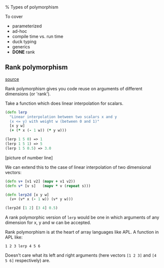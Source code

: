 % Types of polymorphism

To cover

* parameterized
* ad-hoc
* compile time vs. run time
* duck typing
* generics
* **DONE** rank

## Rank polymorphism

[source](https://prl.ccs.neu.edu/blog/2017/05/04/rank-polymorphism/)

Rank polymorphism gives you code reuse on arguments of different dimensions (or 'rank').

Take a function which does linear interpolation for scalars.

```clojure
(defn lerp
  "Linear interpolation between two scalars x and y
  (x <= y) with weight w (between 0 and 1)"
  [x y w]
  (+ (* x (- 1 w)) (* y w)))

(lerp 1 5 0) => 1
(lerp 1 5 1) => 5
(lerp 1 5 0.5) => 3.0
```

[picture of number line]

We can extend this to the case of linear interpolation of two dimensional vectors:

```clojure
(defn v+ [v1 v2] (mapv + v1 v2))
(defn v* [v s]   (mapv * v (repeat s)))

(defn lerp2d [x y w]
  (v+ (v* x (- 1 w)) (v* y w)))

(lerp2d [1 2] [3 4] 0.5)
```

A rank polymorphic version of `lerp` would be one in which arguments of any dimension for x, y and w can be accepted.

Rank polymorphism is at the heart of array languages like APL. A function in APL like:

```apl
1 2 3 lerp 4 5 6
```

Doesn't care what its left and right arguments (here vectors `[1 2 3]` and `[4 5 6]` respectively) are.
